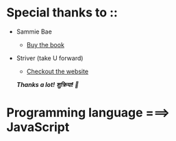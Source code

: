 # Special thanks to ::

- Sammie Bae

  - [Buy the book](https://link.springer.com/book/10.1007/978-1-4842-3988-9)

- Striver (take U forward)

  - [Checkout the website](https://takeuforward.org/)

  **_Thanks a lot! शुक्रिया! 🙏_**

# Programming language ===> JavaScript

